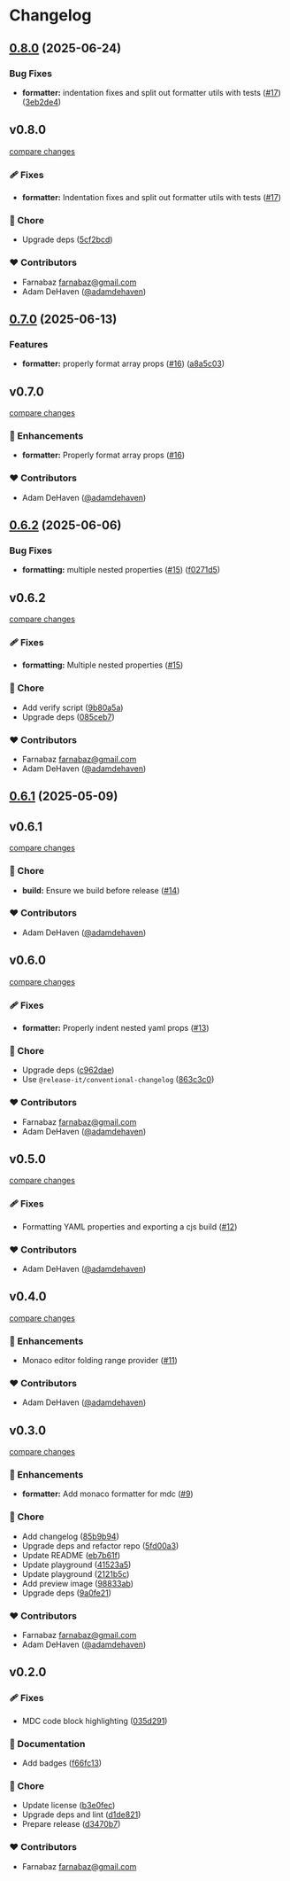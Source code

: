 # Changelog

## [0.8.0](https://github.com/nuxtlabs/monarch/compare/v0.7.0...v0.8.0) (2025-06-24)

### Bug Fixes

* **formatter:** indentation fixes and split out formatter utils with tests ([#17](https://github.com/nuxtlabs/monarch/issues/17)) ([3eb2de4](https://github.com/nuxtlabs/monarch/commit/3eb2de469de0ffc37062e7af92e149b888a7b139))

## v0.8.0

[compare changes](https://github.com/nuxtlabs/monarch/compare/v0.7.0...v0.8.0)

### 🩹 Fixes

- **formatter:** Indentation fixes and split out formatter utils with tests ([#17](https://github.com/nuxtlabs/monarch/pull/17))

### 🏡 Chore

- Upgrade deps ([5cf2bcd](https://github.com/nuxtlabs/monarch/commit/5cf2bcd))

### ❤️ Contributors

- Farnabaz <farnabaz@gmail.com>
- Adam DeHaven ([@adamdehaven](https://github.com/adamdehaven))

## [0.7.0](https://github.com/nuxtlabs/monarch/compare/v0.6.2...v0.7.0) (2025-06-13)

### Features

* **formatter:** properly format array props ([#16](https://github.com/nuxtlabs/monarch/issues/16)) ([a8a5c03](https://github.com/nuxtlabs/monarch/commit/a8a5c036e5dfd9d349e819c73d26f03c3d048d4e))

## v0.7.0

[compare changes](https://github.com/nuxtlabs/monarch/compare/v0.6.2...v0.7.0)

### 🚀 Enhancements

- **formatter:** Properly format array props ([#16](https://github.com/nuxtlabs/monarch/pull/16))

### ❤️ Contributors

- Adam DeHaven ([@adamdehaven](https://github.com/adamdehaven))

## [0.6.2](https://github.com/nuxtlabs/monarch/compare/v0.6.1...v0.6.2) (2025-06-06)

### Bug Fixes

* **formatting:** multiple nested properties ([#15](https://github.com/nuxtlabs/monarch/issues/15)) ([f0271d5](https://github.com/nuxtlabs/monarch/commit/f0271d59255ec5acf328858c0350b27738e37e3a))

## v0.6.2

[compare changes](https://github.com/nuxtlabs/monarch/compare/v0.6.1...v0.6.2)

### 🩹 Fixes

- **formatting:** Multiple nested properties ([#15](https://github.com/nuxtlabs/monarch/pull/15))

### 🏡 Chore

- Add verify script ([9b80a5a](https://github.com/nuxtlabs/monarch/commit/9b80a5a))
- Upgrade deps ([085ceb7](https://github.com/nuxtlabs/monarch/commit/085ceb7))

### ❤️ Contributors

- Farnabaz <farnabaz@gmail.com>
- Adam DeHaven ([@adamdehaven](https://github.com/adamdehaven))

## [0.6.1](https://github.com/nuxtlabs/monarch/compare/v0.6.0...v0.6.1) (2025-05-09)

## v0.6.1

[compare changes](https://github.com/nuxtlabs/monarch/compare/v0.6.0...v0.6.1)

### 🏡 Chore

- **build:** Ensure we build before release ([#14](https://github.com/nuxtlabs/monarch/pull/14))

### ❤️ Contributors

- Adam DeHaven ([@adamdehaven](https://github.com/adamdehaven))

## v0.6.0

[compare changes](https://github.com/nuxtlabs/monarch/compare/0.5.0...v0.6.0)

### 🩹 Fixes

- **formatter:** Properly indent nested yaml props ([#13](https://github.com/nuxtlabs/monarch/pull/13))

### 🏡 Chore

- Upgrade deps ([c962dae](https://github.com/nuxtlabs/monarch/commit/c962dae))
- Use `@release-it/conventional-changelog` ([863c3c0](https://github.com/nuxtlabs/monarch/commit/863c3c0))

### ❤️ Contributors

- Farnabaz <farnabaz@gmail.com>
- Adam DeHaven ([@adamdehaven](https://github.com/adamdehaven))

## v0.5.0

[compare changes](https://github.com/nuxtlabs/monarch/compare/0.4.0...v0.5.0)

### 🩹 Fixes

- Formatting YAML properties and exporting a cjs build ([#12](https://github.com/nuxtlabs/monarch/pull/12))

### ❤️ Contributors

- Adam DeHaven ([@adamdehaven](http://github.com/adamdehaven))

## v0.4.0

[compare changes](https://github.com/nuxtlabs/monarch/compare/0.3.0...v0.4.0)

### 🚀 Enhancements

- Monaco editor folding range provider ([#11](https://github.com/nuxtlabs/monarch/pull/11))

### ❤️ Contributors

- Adam DeHaven ([@adamdehaven](http://github.com/adamdehaven))

## v0.3.0

[compare changes](https://github.com/nuxtlabs/monarch/compare/0.2.0...v0.3.0)

### 🚀 Enhancements

- **formatter:** Add monaco formatter for mdc ([#9](https://github.com/nuxtlabs/monarch/pull/9))

### 🏡 Chore

- Add changelog ([85b9b94](https://github.com/nuxtlabs/monarch/commit/85b9b94))
- Upgrade deps and refactor repo ([5fd00a3](https://github.com/nuxtlabs/monarch/commit/5fd00a3))
- Update README ([eb7b61f](https://github.com/nuxtlabs/monarch/commit/eb7b61f))
- Update playground ([41523a5](https://github.com/nuxtlabs/monarch/commit/41523a5))
- Update playground ([2121b5c](https://github.com/nuxtlabs/monarch/commit/2121b5c))
- Add preview image ([98833ab](https://github.com/nuxtlabs/monarch/commit/98833ab))
- Upgrade deps ([9a0fe21](https://github.com/nuxtlabs/monarch/commit/9a0fe21))

### ❤️ Contributors

- Farnabaz <farnabaz@gmail.com>
- Adam DeHaven ([@adamdehaven](http://github.com/adamdehaven))

## v0.2.0


### 🩹 Fixes

- MDC code block highlighting ([035d291](https://github.com/nuxtlabs/monarch-mdc/commit/035d291))

### 📖 Documentation

- Add badges ([f66fc13](https://github.com/nuxtlabs/monarch-mdc/commit/f66fc13))

### 🏡 Chore

- Update license ([b3e0fec](https://github.com/nuxtlabs/monarch-mdc/commit/b3e0fec))
- Upgrade deps and lint ([d1de821](https://github.com/nuxtlabs/monarch-mdc/commit/d1de821))
- Prepare release ([d3470b7](https://github.com/nuxtlabs/monarch-mdc/commit/d3470b7))

### ❤️ Contributors

- Farnabaz <farnabaz@gmail.com>
